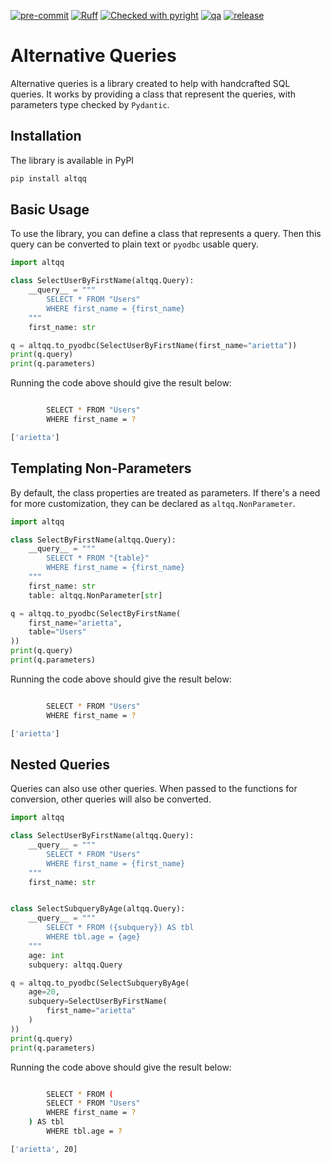 [![pre-commit](https://img.shields.io/badge/pre--commit-enabled-brightgreen?logo=pre-commit)](https://github.com/pre-commit/pre-commit)
[![Ruff](https://img.shields.io/endpoint?url=https://raw.githubusercontent.com/astral-sh/ruff/main/assets/badge/v2.json)](https://github.com/astral-sh/ruff)
[![Checked with pyright](https://microsoft.github.io/pyright/img/pyright_badge.svg)](https://microsoft.github.io/pyright/)
[![qa](https://github.com/baluyotraf/altqq/actions/workflows/qa.yml/badge.svg)](https://github.com/baluyotraf/altqq/actions/workflows/qa.yml)
[![release](https://github.com/baluyotraf/altqq/actions/workflows/release.yml/badge.svg)](https://github.com/baluyotraf/altqq/actions/workflows/release.yml)

# Alternative Queries

Alternative queries is a library created to help with handcrafted SQL queries.
It works by providing a class that represent the queries, with parameters type
checked by `Pydantic`.

## Installation

The library is available in PyPI

```bash
pip install altqq
```

## Basic Usage

To use the library, you can define a class that represents a query. Then this
query can be converted to plain text or `pyodbc` usable query.

```python
import altqq

class SelectUserByFirstName(altqq.Query):
    __query__ = """
        SELECT * FROM "Users"
        WHERE first_name = {first_name}
    """
    first_name: str

q = altqq.to_pyodbc(SelectUserByFirstName(first_name="arietta"))
print(q.query)
print(q.parameters)
```

Running the code above should give the result below:

```bash

        SELECT * FROM "Users"
        WHERE first_name = ?

['arietta']
```

## Templating Non-Parameters

By default, the class properties are treated as parameters. If there's a need
for more customization, they can be declared as `altqq.NonParameter`.

```python
import altqq

class SelectByFirstName(altqq.Query):
    __query__ = """
        SELECT * FROM "{table}"
        WHERE first_name = {first_name}
    """
    first_name: str
    table: altqq.NonParameter[str]

q = altqq.to_pyodbc(SelectByFirstName(
    first_name="arietta",
    table="Users"
))
print(q.query)
print(q.parameters)
```

Running the code above should give the result below:

```bash

        SELECT * FROM "Users"
        WHERE first_name = ?

['arietta']
```

## Nested Queries

Queries can also use other queries. When passed to the functions for conversion,
other queries will also be converted.

```python
import altqq

class SelectUserByFirstName(altqq.Query):
    __query__ = """
        SELECT * FROM "Users"
        WHERE first_name = {first_name}
    """
    first_name: str


class SelectSubqueryByAge(altqq.Query):
    __query__ = """
        SELECT * FROM ({subquery}) AS tbl
        WHERE tbl.age = {age}
    """
    age: int
    subquery: altqq.Query

q = altqq.to_pyodbc(SelectSubqueryByAge(
    age=20,
    subquery=SelectUserByFirstName(
        first_name="arietta"
    )
))
print(q.query)
print(q.parameters)
```

Running the code above should give the result below:

```bash

        SELECT * FROM (
        SELECT * FROM "Users"
        WHERE first_name = ?
    ) AS tbl
        WHERE tbl.age = ?

['arietta', 20]
```
